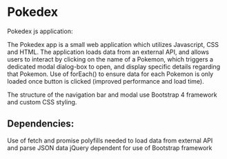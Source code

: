 # Pokedex
Pokedex js application:

The Pokedex app is a small web application which utilizes Javascript, CSS and HTML.
The application loads data from an external API, and allows users to interact by clicking on the name of a Pokemon, 
which triggers a dedicated modal dialog-box to open, and display specific details regarding that Pokemon.
Use of forEach() to ensure data for each Pokemon is only loaded once button is clicked (improved performance and 
load time).

The structure of the navigation bar and modal use Bootstrap 4 framework and custom CSS styling.

## Dependencies:
Use of fetch and promise polyfills needed to load data from external API and parse JSON data
jQuery dependent for use of Bootstrap framework
